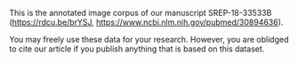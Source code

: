 This is the annotated image corpus of our manuscript SREP-18-33533B (https://rdcu.be/brYSJ, https://www.ncbi.nlm.nih.gov/pubmed/30894636).

You may freely use these data for your research. However, you are oblidged to cite our article if you publish anything that is based on this dataset.
